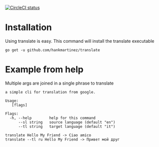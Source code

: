 [![CircleCI status](https://circleci.com/gh/hankmartinez/translate.png?circle-token=:circle-token "CircleCI status")](https://circleci.com/gh/hankmartinez/translate)

# Installation

Using translate is easy. This command will install the translate executable

    go get -u github.com/hankmartinez/translate

# Example from help

Multiple args are joined in a single phrase to translate 

    a simple cli for translation from google.
    
    Usage:
       [flags]
    
    Flags:
      -h, --help        help for this command
          --sl string   source language (default "en")
          --tl string   target language (default "it")  
          
    translate Hello My Friend -> Ciao amico    
    translate --tl ru Hello My Friend -> Привет мой друг
